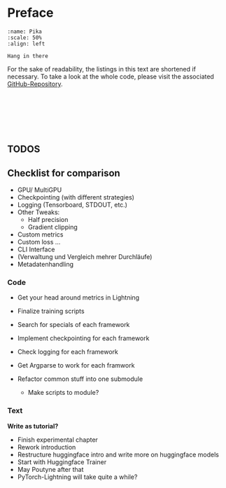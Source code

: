 # Preface 

```{figure} ./figures/pika.jpeg
:name: Pika
:scale: 50%
:align: left

Hang in there
```

For the sake of readability, the listings in this text are shortened if necessary.
To take a look at the whole code, please visit the associated [GitHub-Repository](https://github.com/LennartKeller/trf_training_tut).

<br>
<br>
<br>
<br>
<br>

## TODOS

## Checklist for comparison

* GPU/ MultiGPU
* Checkpointing (with different strategies)
* Logging (Tensorboard, STDOUT, etc.)
* Other Tweaks:
    * Half precision
    * Gradient clipping
* Custom metrics
* Custom loss ...
* CLI Interface
* (Verwaltung und Vergleich mehrer Durchläufe)
* Metadatenhandling 


### Code
* Get your head around metrics in Lightning
* Finalize training scripts
* Search for specials of each framework
* Implement checkpointing for each framework
* Check logging for each framework
* Get Argparse to work for each framwork

* Refactor common stuff into one submodule
    * Make scripts to module?

### Text

__Write as tutorial?__

* Finish experimental chapter
* Rework introduction
* Restructure huggingface intro and write more on huggingface models
* Start with Huggingface Trainer
* May Poutyne after that
* PyTorch-Lightning will take quite a while?

```{nb-exec-table}
```
